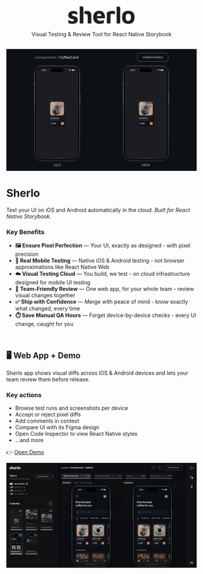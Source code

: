 <br />

<p align="center">
  <a href="https://sherlo.io/">
    <picture>
      <source media="(prefers-color-scheme: dark) and (max-width: 480px)" srcset="./assets/logo-dark.svg" width="140">
      <source media="(prefers-color-scheme: dark)" srcset="./assets/logo-dark.svg" width="176">
      <source media="(max-width: 480px)" srcset="./assets/logo-light.svg" width="140">
      <img src="./assets/logo-light.svg" alt="Sherlo logo" width="176" />
    </picture>
  </a>
</p>

<p align="center">Visual Testing & Review Tool for React Native Storybook</p>

<br />

<!-- TODO: ogarnac gif pod mobile -->
<div align="center">
  <img src="./assets/sherlo.gif" alt="Sherlo visual testing tool demo showing UI comparison and review workflow" width="780" />
</div>

# Sherlo

Test your UI on iOS and Android automatically in the cloud. _Built for React Native Storybook._

### Key Benefits

- **🖼️ Ensure Pixel Perfection** — Your UI, exactly as designed - with pixel precision
- **📱 Real Mobile Testing** — Native iOS & Android testing - not browser approximations like React Native Web
- **☁️ Visual Testing Cloud** — You build, we test - on cloud infrastructure designed for mobile UI testing
- **🤝 Team-Friendly Review** — One web app, for your whole team - review visual changes together
- **✅ Ship with Confidence** — Merge with peace of mind - know exactly what changed, every time
- **⏱️ Save Manual QA Hours** — Forget device-by-device checks - every UI change, caught for you

<br />

<!-- ## Key Benefits

**🖼️ Ensure Pixel Perfection** — Your UI, exactly as designed - with pixel precision

**📱 Real Mobile Testing** — Native iOS & Android testing - not browser approximations like React Native Web

**☁️ Visual Testing Cloud** — You build, we test - on cloud infrastructure designed for mobile UI testing

**🤝 Team-Friendly Review** — One web app, for your whole team - review visual changes together

**✅ Ship with Confidence** — Merge with peace of mind - know exactly what changed, every time

**⏱️ Save Manual QA Hours** — Forget device-by-device checks - every UI change, caught for you

<br /> -->

## 🖥️ Web App + Demo

Sherlo app shows visual diffs across iOS & Android devices and lets your team review them before release.

### Key actions

- Browse test runs and screenshots per device
- Accept or reject pixel diffs
- Add comments in context
- Compare UI with its Figma design
- Open Code Inspector to view React Native styles
- …and more

👉 [Open Demo](https://app.sherlo.io/demo)

<!-- TODO: opakowac w frame z "przegladarki" jak na LP -->
<div align="center">
  <img src="./assets/app.webp" alt="Sherlo – podgląd aplikacji" />
</div>

